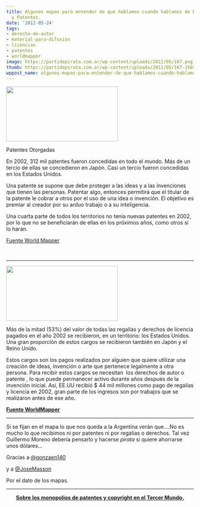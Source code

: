 ```yaml
---
title: Algunos mapas para entender de qué hablamos cuando hablamos de Derecho de Autor
  y Patentes.
date: '2012-05-24'
tags:
- derecho-de-autor
- material-para-difusion
- licencias
- patentes
- worldmapper
image: https://partidopirata.com.ar/wp-content/uploads/2012/05/167.png
thumb: https://partidopirata.com.ar/wp-content/uploads/2012/05/167-150x150.png
wppost_name: algunos-mapas-para-entender-de-que-hablamos-cuando-hablamos-de-derecho-de-autor-y-patentes
---
```


<a href="https://partidopirata.com.ar/wp-content/uploads/2012/05/167.png"><img class="size-medium wp-image-4557" title="167" src="https://partidopirata.com.ar/wp-content/uploads/2012/05/167-300x147.png" alt="" width="300" height="147" /></a>


Patentes Otorgadas

En 2002, 312 mil patentes fueron concedidas en todo el mundo. Más de un tercio de ellas se concedieron en Japón. Casi un tercio fueron concedidas en los Estados Unidos.

Una patente se supone que debe proteger a las ideas y a las invenciones que tienen las personas. Patentar algo, entonces permitirá que el titular de la patente le cobrar a otros por el uso de una idea o invención. El objetivo es premiar al creador por su arduo trabajo o a su inteligencia.

Una cuarta parte de todos los territorios no tenía nuevas patentes en 2002, por lo que no se beneficiarán de ellas en los próximos años, como otros sí lo harán.

<a href="http://www.worldmapper.org/display.php?selected=167" target="_blank">Fuente World Mapper</a>

&nbsp;

<hr />

<a href="https://partidopirata.com.ar/wp-content/uploads/2012/05/168.png"><img class="size-medium wp-image-4558" title="168" src="https://partidopirata.com.ar/wp-content/uploads/2012/05/168-300x147.png" alt="" width="300" height="147" /></a>


Más de la mitad (53%) del valor de todas las regalías y derechos de licencia pagados en el año 2002 se recibieron, en un territorio: los Estados Unidos. Una gran proporción de estos cargos se recibieron también en Japón y el Reino Unido.

Estos cargos son los pagos realizados por alguien que quiere utilizar una creación de ideas, invención o arte que pertenece legalmente a otra persona. Para recibir estos cargos se necesitan  los derechos de autor o patente , lo que puede permanecer activo durante años después de la invención inicial. Así, EE.UU recibió $ 44 mil millones como pago de regalías y licencia en 2002, gran parte de los ingresos son por trabajos que se realizaron antes de ese año.

<strong><a href="http://www.worldmapper.org/display.php?selected=168" target="_blank">Fuente WorldMapper</a></strong>

<hr />

Si se fijan en el mapa lo que nos queda a la Argentina verán que....No es mucho lo que recibimos ni por patentes ni por regalías o derechos.
Tal vez Guillermo Moreno debería pensarlo y hacerse <em>pirata</em> si quiere ahorrarse unos dólares...

Gracias a <a href="https://twitter.com/#@gonzaen140" target="_blank">@gonzaen140</a>

y a
<a href="https://twitter.com/@JoseMasson" target="_blank">@JoseMasson</a>

Por el dato de los mapas.

<hr />
<p style="text-align: center;"><strong><a href="https://partidopirata.com.ar/4560/los-monopolios-del-copyright-y-de-patentes-son-una-explotacion-inmoral-del-tercer-mundo">Sobre los monopolios de patentes y copyright en el Tercer Mundo.</a></strong>
</p>
